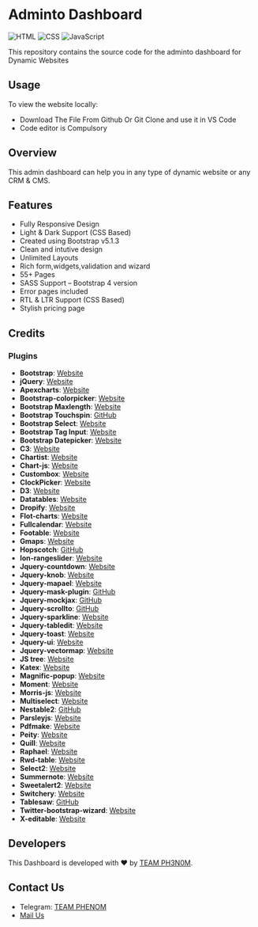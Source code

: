 # Adminto Dashboard

![HTML](https://img.shields.io/badge/HTML-HTML5-E34F26?style=flat-square&logo=html5&logoColor=white)
![CSS](https://img.shields.io/badge/CSS-CSS3-1572B6?style=flat-square&logo=css3&logoColor=white)
![JavaScript](https://img.shields.io/badge/JavaScript-JS-F7DF1E?style=flat-square&logo=javascript&logoColor=black)

This repository contains the source code for the adminto dashboard for Dynamic Websites 


## Usage
To view the website locally:
- Download The File From Github Or Git Clone and use it in VS Code 
- Code editor is Compulsory
  
## Overview
This admin dashboard can help you in any type of dynamic website or any CRM & CMS.

## Features
- Fully Responsive Design
- Light & Dark Support (CSS Based)
- Created using Bootstrap v5.1.3
- Clean and intutive design
- Unlimited Layouts
- Rich form,widgets,validation and wizard
- 55+ Pages
- SASS Support – Bootstrap 4 version
- Error pages included
- RTL & LTR Support (CSS Based)
- Stylish pricing page


## Credits

### Plugins

- **Bootstrap**: [Website](http://getbootstrap.com/)
- **jQuery**: [Website](https://jquery.com/)
- **Apexcharts**: [Website](https://apexcharts.com/)
- **Bootstrap-colorpicker**: [Website](https://farbelous.io/bootstrap-colorpicker/)
- **Bootstrap Maxlength**: [Website](https://mimo84.github.io/bootstrap-maxlength/)
- **Bootstrap Touchspin**: [GitHub](https://github.com/istvan-ujjmeszaros/bootstrap-touchspin)
- **Bootstrap Select**: [Website](https://developer.snapappointments.com/bootstrap-select/)
- **Bootstrap Tag Input**: [Website](http://bootstrap-tagsinput.github.io/bootstrap-tagsinput/examples/)
- **Bootstrap Datepicker**: [Website](https://uxsolutions.github.io/bootstrap-datepicker/)
- **C3**: [Website](https://c3js.org/)
- **Chartist**: [Website](https://gionkunz.github.io/chartist-js/)
- **Chart-js**: [Website](https://www.chartjs.org/)
- **Custombox**: [Website](http://dixso.github.io/custombox/)
- **ClockPicker**: [Website](https://weareoutman.github.io/clockpicker/)
- **D3**: [Website](https://d3js.org/)
- **Datatables**: [Website](https://datatables.net/)
- **Dropify**: [Website](http://jeremyfagis.github.io/dropify/)
- **Flot-charts**: [Website](https://www.flotcharts.org/)
- **Fullcalendar**: [Website](https://fullcalendar.io/)
- **Footable**: [Website](https://fooplugins.github.io/FooTable/)
- **Gmaps**: [Website](https://hpneo.github.io/gmaps/examples.html)
- **Hopscotch**: [GitHub](https://github.com/linkedin/hopscotch)
- **Ion-rangeslider**: [Website](http://ionden.com/a/plugins/ion.rangeSlider/en.html)
- **Jquery-countdown**: [Website](http://hilios.github.io/jQuery.countdown/)
- **Jquery-knob**: [Website](http://anthonyterrien.com/demo/knob/)
- **Jquery-mapael**: [Website](https://www.vincentbroute.fr/mapael/)
- **Jquery-mask-plugin**: [GitHub](https://github.com/igorescobar/jQuery-Mask-Plugin)
- **Jquery-mockjax**: [GitHub](https://github.com/jakerella/jquery-mockjax)
- **Jquery-scrollto**: [GitHub](https://github.com/flesler/jquery.scrollTo)
- **Jquery-sparkline**: [Website](https://omnipotent.net/jquery.sparkline/#s-about)
- **Jquery-tabledit**: [Website](https://markcell.github.io/jquery-tabledit/)
- **Jquery-toast**: [Website](https://kamranahmed.info/toast)
- **Jquery-ui**: [Website](https://jqueryui.com/)
- **Jquery-vectormap**: [Website](http://jvectormap.com/)
- **JS tree**: [Website](https://www.jstree.com/)
- **Katex**: [Website](https://katex.org/)
- **Magnific-popup**: [Website](http://dimsemenov.com/plugins/magnific-popup/)
- **Moment**: [Website](https://momentjs.com/)
- **Morris-js**: [Website](http://morrisjs.github.io/morris.js/)
- **Multiselect**: [Website](http://loudev.com/)
- **Nestable2**: [GitHub](https://github.com/RamonSmit/Nestable2)
- **Parsleyjs**: [Website](http://parsleyjs.org/)
- **Pdfmake**: [Website](http://pdfmake.org/#/)
- **Peity**: [Website](http://benpickles.github.io/peity/)
- **Quill**: [Website](https://quilljs.com/)
- **Raphael**: [Website](http://dmitrybaranovskiy.github.io/raphael/)
- **Rwd-table**: [Website](http://gergeo.se/RWD-Table-Patterns/)
- **Select2**: [Website](https://select2.org/)
- **Summernote**: [Website](https://summernote.org/)
- **Sweetalert2**: [Website](https://sweetalert2.github.io/)
- **Switchery**: [Website](http://abpetkov.github.io/switchery/)
- **Tablesaw**: [GitHub](https://github.com/filamentgroup/tablesaw)
- **Twitter-bootstrap-wizard**: [Website](http://vinceg.github.io/twitter-bootstrap-wizard/)
- **X-editable**: [Website](https://vitalets.github.io/x-editable/)


## Developers
This Dashboard is developed with ❤ by [TEAM PH3N0M](https://github.com/DEV-ANAND369).

## Contact Us 

- Telegram: [TEAM PHENOM](https://t.me/TEAMPHENOM)
- [Mail Us](mailto:singhanandrajput812@gmail.com)


